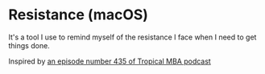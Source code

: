 # Resistance (macOS)

It's a tool I use to remind myself of the resistance I face when I need to get things done.

Inspired by [an episode number 435 of Tropical MBA podcast](http://www.tropicalmba.com/resistance/)
